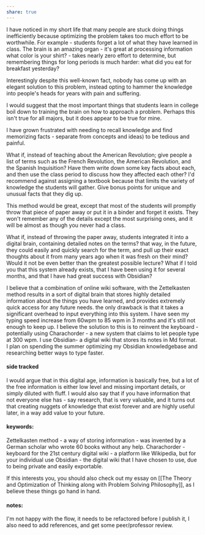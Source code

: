 ```yaml
---
share: true
---
```

I have noticed in my short life that many people are stuck doing things inefficiently because optimizing the problem takes too much effort to be worthwhile. For example - students forget a lot of what they have learned in class. The brain is an amazing organ - it's great at processing information what color is your shirt? - takes nearly zero effort to determine, but remembering things for long periods is much harder: what did you eat for breakfast yesterday?

Interestingly despite this well-known fact, nobody has come up with an elegant solution to this problem, instead opting to hammer the knowledge into people's heads for years with pain and suffering. 

I would suggest that the most important things that students learn in college boil down to training the brain on how to approach a problem. Perhaps this isn't true for all majors, but it does appear to be true for mine. 

I have grown frustrated with needing to recall knowledge and find memorizing facts - separate from concepts and ideas) to be tedious and painful. 

What if, instead of teaching about the American Revolution; give people a list of terms such as the French Revolution, the American Revolution, and the Spanish Inquisition? Have them write down some key facts about each, and then use the class period to discuss how they affected each other? I'd recommend against assigning a textbook because that limits the variety of knowledge the students will gather. Give bonus points for unique and unusual facts that they dig up. 

This method would be great, except that most of the students will promptly throw that piece of paper away or put it in a binder and forget it exists. They won't remember any of the details except the most surprising ones, and it will be almost as though you never had a class. 

What if, instead of throwing the paper away, students integrated it into a digital brain, containing detailed notes on the terms? that way, in the future, they could easily and quickly search for the term, and pull up their exact thoughts about it from many years ago when it was fresh on their mind? Would it not be even better than the greatest possible lecture? What if I told you that this system already exists, that I have been using it for several months, and that I have had great success with Obsidian? 

I believe that a combination of online wiki software, with the Zettelkasten method results in a sort of digital brain that stores highly detailed information about the things you have learned, and provides extremely quick access for any future needs. the only drawback is that it takes a significant overhead to input everything into this system. I have seen my typing speed increase from 60wpm to 85 wpm in 3 months and it's still not enough to keep up. I believe the solution to this is to reinvent the keyboard - potentially using Charachorder - a new system that claims to let people type at 300 wpm. I use Obsidian- a digital wiki that stores its notes in Md format. I plan on spending the summer optimizing my Obsidian knowledgebase and researching better ways to type faster. 



#### side tracked 
I would argue that in this digital age, information is basically free, but a lot of the free information is either low level and missing important details, or simply diluted with fluff. I would also say that if you have information that not everyone else has - say research, that is very valuable, and it turns out that creating nuggets of knowledge that exist forever and are highly useful later, in a way add value to your future. 

#### keywords: 
Zettelkasten method - a way of storing information - was invented by a German scholar who wrote 60 books without any help. 
Charachorder - keyboard for the 21st century
digital wiki - a platform like Wikipedia, but for your individual use
Obsidian - the digital wiki that I have chosen to use, due to being private and easily exportable. 

If this interests you, you should also check out my essay on [[The Theory and Optimization of Thinking along with Problem Solving Philosophy]], as I believe these things go hand in hand. 

#### notes:
I'm not happy with the flow, it needs to be refactored before I publish it, I also need to add references, and get some peer/professor review. 
